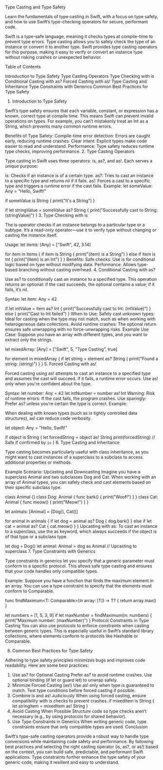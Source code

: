 Type Casting and Type Safety

Learn the fundamentals of type casting in Swift, with a focus on type safety, and how to use Swift’s type-checking operators for secure, performant code.

Swift is a type-safe language, meaning it checks types at compile-time to prevent type errors. Type casting allows you to safely check the type of an instance or convert it to another type. Swift provides type casting operators for this purpose, making it easy to verify or convert an instance type without risking crashes or unexpected behavior.

Table of Contents

Introduction to Type Safety
Type Casting Operators
Type Checking with is
Conditional Casting with as?
Forced Casting with as!
Type Casting and Inheritance
Type Constraints with Generics
Common Best Practices for Type Safety
1. Introduction to Type Safety

Swift’s type safety ensures that each variable, constant, or expression has a known, correct type at compile time. This means Swift can prevent invalid operations on types. For example, you can’t mistakenly treat an Int as a String, which prevents many common runtime errors.

Benefits of Type Safety:
Compile-time error detection: Errors are caught early, reducing runtime crashes.
Clear intent: Explicit types make code easier to read and understand.
Performance: Type safety reduces runtime type checks, improving performance.
2. Type Casting Operators

Type casting in Swift uses three operators: is, as?, and as!. Each serves a unique purpose:

is: Checks if an instance is of a certain type.
as?: Tries to cast an instance to a specific type and returns nil if it fails.
as!: Forces a cast to a specific type and triggers a runtime error if the cast fails.
Example:
let someValue: Any = "Hello, Swift!"

if someValue is String {
    print("It's a String")
}

if let stringValue = someValue as? String {
    print("Successfully cast to String: \(stringValue)")
}
3. Type Checking with is

The is operator checks if an instance belongs to a particular type or a subtype. It’s a read-only operator—use it to verify type without changing or casting the instance itself.

Usage:
let items: [Any] = ["Swift", 42, 3.14]

for item in items {
    if item is String {
        print("\(item) is a String")
    } else if item is Int {
        print("\(item) is an Int")
    }
}
Benefits:
Safe checks: Use is for conditional logic based on type without modifying data.
Performance: Allows type-based branching without casting overhead.
4. Conditional Casting with as?

Use as? to conditionally cast an instance to a specified type. This operation returns an optional: if the cast succeeds, the optional contains a value; if it fails, it’s nil.

Syntax:
let item: Any = 42

if let intValue = item as? Int {
    print("Successfully cast to Int: \(intValue)")
} else {
    print("Cast to Int failed")
}
When to Use:
Safely cast unknown types: Ideal for casting when the type may not match, such as when working with heterogeneous data collections.
Avoid runtime crashes: The optional return ensures safe unwrapping with no force-unwrapping risks.
Example Use Case:
Suppose you have an array with different types, and you want to extract only the strings.

let mixedArray: [Any] = ["Swift", 5, "Type Casting", true]

for element in mixedArray {
    if let string = element as? String {
        print("Found a string: \(string)")
    }
}
5. Forced Casting with as!

Forced casting using as! attempts to cast an instance to a specified type and assumes the cast will succeed. If it fails, a runtime error occurs. Use as! only when you're confident about the type.

Syntax:
let number: Any = 42
let intNumber = number as! Int
Warning:
Risk of runtime errors: If the cast fails, the program crashes.
Use sparingly: Prefer as? unless you’re certain the type is correct.
Example:

When dealing with known types (such as in tightly controlled data structures), as! can reduce code verbosity.

let object: Any = "Hello, Swift!"

if object is String {
    let forcedString = object as! String
    print(forcedString)  // Safe if confirmed by `is`
}
6. Type Casting and Inheritance

Type casting becomes particularly useful with class inheritance, as you might want to cast instances of a superclass to a subclass to access additional properties or methods.

Example Scenario: Upcasting and Downcasting
Imagine you have a superclass Animal and two subclasses Dog and Cat. When working with an array of Animal types, you can safely check and cast elements based on their specific subclass type.

class Animal {}
class Dog: Animal { func bark() { print("Woof!") } }
class Cat: Animal { func meow() { print("Meow!") } }

let animals: [Animal] = [Dog(), Cat()]

for animal in animals {
    if let dog = animal as? Dog {
        dog.bark()
    } else if let cat = animal as? Cat {
        cat.meow()
    }
}
Upcasting with as:
To cast an instance to a superclass, use the as keyword, which always succeeds if the object is of that type or a subclass type.

let dog = Dog()
let animal: Animal = dog as Animal  // Upcasting to superclass
7. Type Constraints with Generics

Type constraints in generics let you specify that a generic parameter must conform to a specific protocol. This allows safe type casting and ensures that your code handles only compatible types.

Example:
Suppose you have a function that finds the maximum element in an array. You can use a type constraint to specify that the elements must conform to Comparable.

func findMaximum<T: Comparable>(in array: [T]) -> T? {
    return array.max()
}

let numbers = [1, 5, 3, 9]
if let maxNumber = findMaximum(in: numbers) {
    print("Maximum number: \(maxNumber)")
}
Protocol Constraints in Type Casting
You can also use protocols to enforce constraints when casting between generic types. This is especially useful in Swift’s standard library collections, where elements conform to protocols like Hashable or Comparable.

8. Common Best Practices for Type Safety

Adhering to type safety principles minimizes bugs and improves code readability. Here are some best practices:

1. Use as? for Optional Casting
Prefer as? to avoid runtime crashes.
Use optional binding (if let or guard let) to unwrap safely.
2. Minimize Forced Casting (as!)
Use as! only when type is guaranteed to match.
Test type conditions before forced casting if possible.
3. Combine is and as! Judiciously
When using forced casting, ensure compatibility with is checks to prevent crashes.
if mixedItem is String {
    let stringItem = mixedItem as! String
}
4. Avoid Casting When Possible
Structure code so type checks aren’t necessary (e.g., by using protocols for shared behavior).
5. Use Type Constraints in Generics
When writing generic code, type constraints ensure that only compatible types are used.
Conclusion

Swift’s type-safe casting operators provide a robust way to handle type conversions while maintaining code safety and performance. By following best practices and selecting the right casting operator (is, as?, or as!) based on the context, you can build safe, predictable, and performant Swift applications. Type constraints further enhance the type safety of your generic code, making it resilient and easy to understand.
